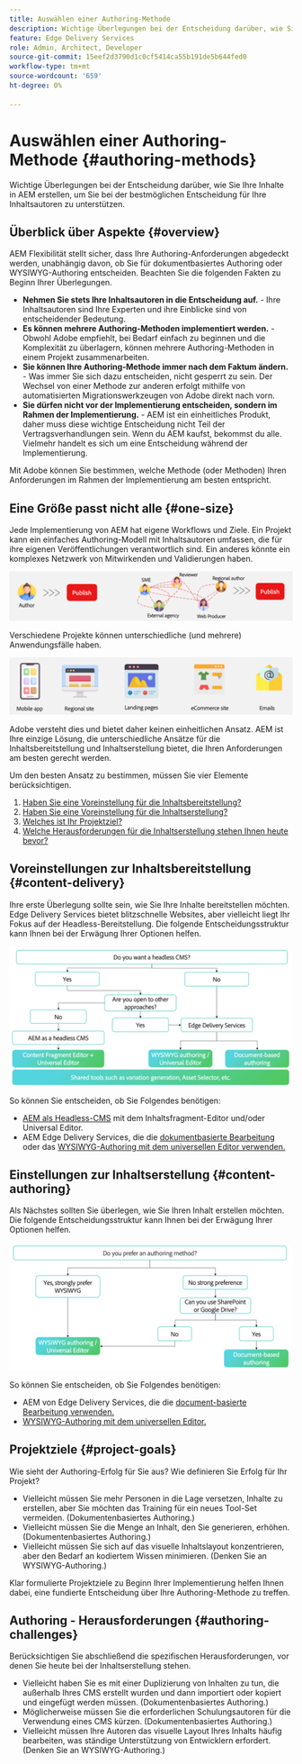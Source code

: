 ```yaml
---
title: Auswählen einer Authoring-Methode
description: Wichtige Überlegungen bei der Entscheidung darüber, wie Sie Ihre Inhalte in AEM erstellen, um Sie bei der bestmöglichen Entscheidung für Ihre Inhaltsautoren zu unterstützen.
feature: Edge Delivery Services
role: Admin, Architect, Developer
source-git-commit: 15eef2d3790d1c0cf5414ca55b191de5b644fed0
workflow-type: tm+mt
source-wordcount: '659'
ht-degree: 0%

---
```



# Auswählen einer Authoring-Methode {#authoring-methods}

Wichtige Überlegungen bei der Entscheidung darüber, wie Sie Ihre Inhalte in AEM erstellen, um Sie bei der bestmöglichen Entscheidung für Ihre Inhaltsautoren zu unterstützen.

## Überblick über Aspekte {#overview}

AEM Flexibilität stellt sicher, dass Ihre Authoring-Anforderungen abgedeckt werden, unabhängig davon, ob Sie für dokumentbasiertes Authoring oder WYSIWYG-Authoring entscheiden. Beachten Sie die folgenden Fakten zu Beginn Ihrer Überlegungen.

* **Nehmen Sie stets Ihre Inhaltsautoren in die Entscheidung auf.** - Ihre Inhaltsautoren sind Ihre Experten und ihre Einblicke sind von entscheidender Bedeutung.
* **Es können mehrere Authoring-Methoden implementiert werden.** - Obwohl Adobe empfiehlt, bei Bedarf einfach zu beginnen und die Komplexität zu überlagern, können mehrere Authoring-Methoden in einem Projekt zusammenarbeiten.
* **Sie können Ihre Authoring-Methode immer nach dem Faktum ändern.** - Was immer Sie sich dazu entscheiden, nicht gesperrt zu sein. Der Wechsel von einer Methode zur anderen erfolgt mithilfe von automatisierten Migrationswerkzeugen von Adobe direkt nach vorn.
* **Sie dürfen nicht vor der Implementierung entscheiden, sondern im Rahmen der Implementierung.** - AEM ist ein einheitliches Produkt, daher muss diese wichtige Entscheidung nicht Teil der Vertragsverhandlungen sein. Wenn du AEM kaufst, bekommst du alle. Vielmehr handelt es sich um eine Entscheidung während der Implementierung.

Mit Adobe können Sie bestimmen, welche Methode (oder Methoden) Ihren Anforderungen im Rahmen der Implementierung am besten entspricht.

## Eine Größe passt nicht alle {#one-size}

Jede Implementierung von AEM hat eigene Workflows und Ziele. Ein Projekt kann ein einfaches Authoring-Modell mit Inhaltsautoren umfassen, die für ihre eigenen Veröffentlichungen verantwortlich sind. Ein anderes könnte ein komplexes Netzwerk von Mitwirkenden und Validierungen haben.

![Verschiedene Authoring-Workflows](assets/authoring-workflows.png)

Verschiedene Projekte können unterschiedliche (und mehrere) Anwendungsfälle haben.

![Anwendungsbeispiele](assets/use-cases.png)

Adobe versteht dies und bietet daher keinen einheitlichen Ansatz. AEM ist Ihre einzige Lösung, die unterschiedliche Ansätze für die Inhaltsbereitstellung und Inhaltserstellung bietet, die Ihren Anforderungen am besten gerecht werden.

Um den besten Ansatz zu bestimmen, müssen Sie vier Elemente berücksichtigen.

1. [Haben Sie eine Voreinstellung für die Inhaltsbereitstellung?](#content-delivery)
1. [Haben Sie eine Voreinstellung für die Inhaltserstellung?](#content-authoring)
1. [Welches ist Ihr Projektziel?](#project-goals)
1. [Welche Herausforderungen für die Inhaltserstellung stehen Ihnen heute bevor?](#authoring-challenges)

## Voreinstellungen zur Inhaltsbereitstellung {#content-delivery}

Ihre erste Überlegung sollte sein, wie Sie Ihre Inhalte bereitstellen möchten. Edge Delivery Services bietet blitzschnelle Websites, aber vielleicht liegt Ihr Fokus auf der Headless-Bereitstellung. Die folgende Entscheidungsstruktur kann Ihnen bei der Erwägung Ihrer Optionen helfen.

![Entscheidungsbaum für Inhaltsbereitstellung](assets/content-delivery-decision-tree.png)

So können Sie entscheiden, ob Sie Folgendes benötigen:

* [AEM als Headless-CMS](/help/headless/introduction.md) mit dem Inhaltsfragment-Editor und/oder Universal Editor.
* AEM Edge Delivery Services, die die [dokumentbasierte Bearbeitung](/help/edge/docs/authoring.md) oder das [WYSIWYG-Authoring mit dem universellen Editor verwenden.](/help/edge/wysiwyg-authoring/authoring.md)

## Einstellungen zur Inhaltserstellung {#content-authoring}

Als Nächstes sollten Sie überlegen, wie Sie Ihren Inhalt erstellen möchten. Die folgende Entscheidungsstruktur kann Ihnen bei der Erwägung Ihrer Optionen helfen.

![Entscheidungsbaum für die Inhaltsbearbeitung](assets/content-authoring-decision-tree.png)

So können Sie entscheiden, ob Sie Folgendes benötigen:

* AEM von Edge Delivery Services, die die [document-basierte Bearbeitung verwenden.](/help/edge/docs/authoring.md)
* [WYSIWYG-Authoring mit dem universellen Editor.](/help/edge/wysiwyg-authoring/authoring.md)

## Projektziele {#project-goals}

Wie sieht der Authoring-Erfolg für Sie aus? Wie definieren Sie Erfolg für Ihr Projekt?

* Vielleicht müssen Sie mehr Personen in die Lage versetzen, Inhalte zu erstellen, aber Sie möchten das Training für ein neues Tool-Set vermeiden. (Dokumentenbasiertes Authoring.)
* Vielleicht müssen Sie die Menge an Inhalt, den Sie generieren, erhöhen. (Dokumentenbasiertes Authoring.)
* Vielleicht müssen Sie sich auf das visuelle Inhaltslayout konzentrieren, aber den Bedarf an kodiertem Wissen minimieren. (Denken Sie an WYSIWYG-Authoring.)

Klar formulierte Projektziele zu Beginn Ihrer Implementierung helfen Ihnen dabei, eine fundierte Entscheidung über Ihre Authoring-Methode zu treffen.

## Authoring - Herausforderungen {#authoring-challenges}

Berücksichtigen Sie abschließend die spezifischen Herausforderungen, vor denen Sie heute bei der Inhaltserstellung stehen.

* Vielleicht haben Sie es mit einer Duplizierung von Inhalten zu tun, die außerhalb Ihres CMS erstellt wurden und dann importiert oder kopiert und eingefügt werden müssen. (Dokumentenbasiertes Authoring.)
* Möglicherweise müssen Sie die erforderlichen Schulungsautoren für die Verwendung eines CMS kürzen. (Dokumentenbasiertes Authoring.)
* Vielleicht müssen Ihre Autoren das visuelle Layout Ihres Inhalts häufig bearbeiten, was ständige Unterstützung von Entwicklern erfordert. (Denken Sie an WYSIWYG-Authoring.)
